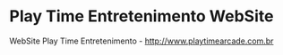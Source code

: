 # Play Time Entretenimento WebSite
WebSite Play Time Entretenimento - http://www.playtimearcade.com.br
